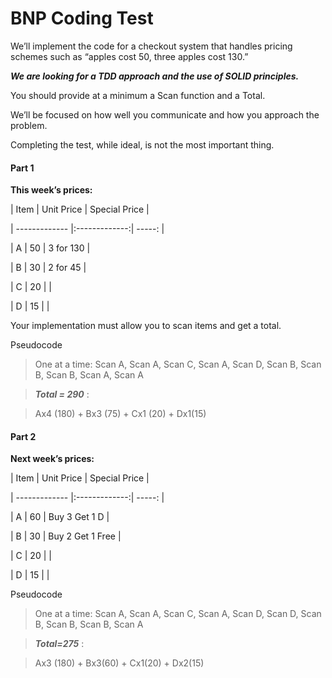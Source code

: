 # BNP Coding Test

 

We’ll implement the code for a checkout system that handles pricing schemes such as “apples cost 50, three apples cost 130.”

 

_**We are looking for a TDD approach and the use of SOLID principles.**_

 

You should provide at a minimum a Scan function and a Total.

 

We’ll be focused on how well you communicate and how you approach the problem.

 

Completing the test, while ideal, is not the most important thing.

 

#### Part 1

 

**This week’s prices:**

 

| Item        | Unit Price      | Special Price  |

| ------------- |:-------------:| -----:        |

| A                        | 50                 | 3 for 130          |

| B                        | 30                 |   2 for 45  |

| C                        | 20                 |                          |

| D                        | 15                 |                          |

 

Your implementation must allow you to scan items and get a total.

 

Pseudocode

 

>One at a time: Scan A, Scan A, Scan C, Scan A, Scan D, Scan B, Scan B, Scan B, Scan A, Scan A

 

>***Total = 290*** :

>Ax4 (180) + Bx3 (75) + Cx1 (20) + Dx1(15)

 

#### Part 2

 

**Next  week’s prices:**

 

| Item        | Unit Price      | Special Price  |

| ------------- |:-------------:| -----:        |

| A                        | 60                 | Buy 3 Get 1 D      |

| B                        | 30                 |  Buy 2 Get 1 Free  |

| C                        | 20                 |                          |

| D                        | 15                 |                          |

 

Pseudocode

>One at a time: Scan A, Scan A, Scan C, Scan A, Scan D, Scan D, Scan B, Scan B, Scan B, Scan A

 

>***Total=275*** :

>Ax3 (180) + Bx3(60) + Cx1(20) + Dx2(15)
